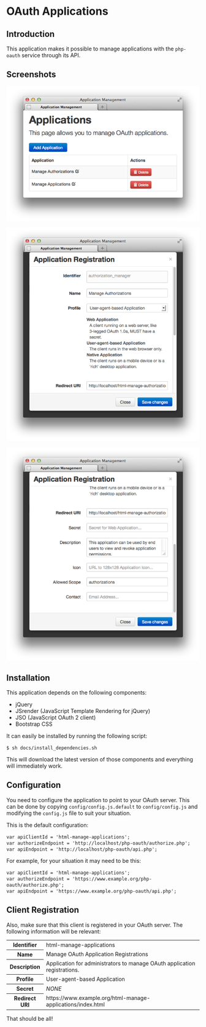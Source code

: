 # OAuth Applications

## Introduction

This application makes it possible to manage applications with the `php-oauth` 
service through its API.

## Screenshots

![html-manage-applications](https://github.com/fkooman/html-manage-applications/raw/master/docs/html-manage-applications-screenshot.png)

![html-manage-applications-new-app-1](https://github.com/fkooman/html-manage-applications/raw/master/docs/html-manage-applications-new-app-screenshot-1.png)

![html-manage-applications-new-app-2](https://github.com/fkooman/html-manage-applications/raw/master/docs/html-manage-applications-new-app-screenshot-2.png)

## Installation

This application depends on the following components:

* jQuery
* JSrender (JavaScript Template Rendering for jQuery)
* JSO (JavaScript OAuth 2 client)
* Bootstrap CSS

It can easily be installed by running the following script:

    $ sh docs/install_dependencies.sh

This will download the latest version of those components and everything will
immediately work.

## Configuration
You need to configure the application to point to your OAuth server. This can
be done by copying `config/config.js.default` to `config/config.js` and 
modifying the `config.js` file to suit your situation.

This is the default configuration:

    var apiClientId = 'html-manage-applications';
    var authorizeEndpoint = 'http://localhost/php-oauth/authorize.php';
    var apiEndpoint = 'http://localhost/php-oauth/api.php';

For example, for your situation it may need to be this:

    var apiClientId = 'html-manage-applications';
    var authorizeEndpoint = 'https://www.example.org/php-oauth/authorize.php';
    var apiEndpoint = 'https://www.example.org/php-oauth/api.php';

## Client Registration
Also, make sure that this client is registered in your OAuth server. The following
information will be relevant:

<table>
  <tr>
    <th>Identifier</th><td>html-manage-applications</td>
  </tr>
  <tr>
    <th>Name</th><td>Manage OAuth Application Registrations</td>
  </tr>
  <tr>
    <th>Description</th><td>Application for administrators to manage OAuth application registrations.</td>
  </tr>
  <tr>
    <th>Profile</th><td>User-agent-based Application</td>
  </tr>
  <tr>
    <th>Secret</th><td><em>NONE</em></td>
  </tr>
  <tr>
    <th>Redirect URI</th><td>https://www.example.org/html-manage-applications/index.html</td>
  </tr>
</table>

That should be all!
